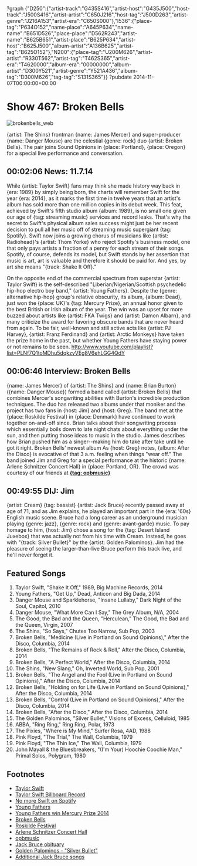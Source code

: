 ?graph {"D250":{"artist-track":"G435S416","artist-host":"G435J500","host-track":"J500S416","artist-artist":"C650J216","host-tag":"J500D263","artist-genre":"J216A153","artist-era":"C650S000"},"I536":{"place-tag":"P634O152","name-place":"A645P634","name-name":"B651D526","place-place":"D562R243","artist-name":"B625B651","artist-place":"B625P634","artist-host":"B625J500","album-artist":"A136B625","artist-tag":"B625O152"},"N200":{"place-tag":"U200M626","artist-artist":"R330T562","artist-tag":"T462S365","artist-era":"T4620000","album-era":"00000000","album-artist":"D300Y521","artist-genre":"Y521A436","album-tag":"D300M626","tag-tag":"S131S365"}}
?pubdate 2014-11-07T00:00:00+00:00

# Show 467: Broken Bells 
![brokenbells_web](http://static.soundopinions.org/images/2014/brokenbells_web.jpg)

{artist: The Shins} frontman {name: James Mercer} and super-producer {name: Danger Mouse} are the celestial {genre: rock} duo {artist: Broken Bells}. The pair joins Sound Opinions in {place: Portland}, {place: Oregon} for a special live performance and conversation.  

## 00:02:06 News: 11.7.14

While {artist: Taylor Swift} fans may think she made history way back in {era: 1989} by simply being born, the charts will remember Swift for the year {era: 2014}, as it marks the first time in twelve years that an artist's album has sold more than one million copies in its debut week. This feat, achieved by Swift's fifth studio album {album: 1989}, is no small one given our age of {tag: streaming music} services and record leaks. That's why the secret to Swift's physical album sales success might just be her recent decision to pull all her music off of streaming music supergiant {tag: Spotify}. Swift now joins a growing chorus of musicians like {artist: Radiohead}'s {artist: Thom Yorke} who reject Spotify's business model, one that only pays artists a fraction of a penny for each stream of their songs. Spotify, of course, defends its model, but Swift stands by her assertion that music is art, art is valuable and therefore it should be paid for. And yes, by art she means "{track: Shake It Off}."

On the opposite end of the commercial spectrum from superstar {artist: Taylor Swift} is the self-described  "Liberian/Nigerian/Scottish psychedelic hip-hop electro boy band,"  {artist: Young Fathers}. Despite the {genre: alternative hip-hop} group's relative obscurity, its album, {album: Dead}, just won the {place: UK}'s {tag: Mercury Prize}, an annual honor given to the best British or Irish album of the year. The win was an upset for more buzzed about artists like {artist: FKA Twigs} and {artist: Damon Albarn}, and many criticize the award for favoring obscure bands that are never heard from again. To be fair, well-known and still active acts like {artist: PJ Harvey}, {artist: Franz Ferdinand} and {artist: Arctic Monkeys} have taken the prize home in the past, but whether Young Fathers have staying power or not remains to be seen.
http://www.youtube.com/playlist?list=PLNf7Q1toMDhu5dqkzvVEg8V6ehLGG4QdY

## 00:06:46 Interview: Broken Bells
{name: James Mercer} of {artist: The Shins} and {name: Brian Burton} ({name: Danger Mouse}) formed a band called {artist: Broken Bells} that combines Mercer's songwriting abilities with Burton's incredible production techniques. The duo has released two albums under that moniker and the project has two fans in {host: Jim} and {host: Greg}. The band met at the {place: Roskilde Festival} in {place: Denmark} have continued to work together on-and-off since. Brian talks about their songwriting process which essentially boils down to late night chats about everything under the sun, and then putting those ideas to music in the studio. James describes how Brian pushed him as a singer--making him do take after take until he got it right. Broken Bells' newest album As {host: Greg} notes, {album: After the Disco} is evocative of that 3 a.m. feeling when things "wear off." The band joined Jim and Greg for a special performance at the historic {name: Arlene Schnitzer Concert Hall} in {place: Portland, OR}. The crowd was courtesy of our friends at [**{tag: opbmusic}**](http://www.opb.org/opbmusic/) 


## 00:49:55 DIJ: Jim
{artist: Cream} {tag: bassist} {artist: Jack Bruce} recently passed away at age of 71, and as Jim explains, he played an important part in the {era: '60s} English music scene. Bruce had a long career as an underground musician playing {genre: jazz}, {genre: rock} and {genre: avant-garde} music. To pay homage to him, {host: Jim} chose a song for the {tag: Desert Island Juxebox} that was actually not from his time with Cream. Instead, he goes with "{track: Silver Bullet}" by the {artist: Golden Palominos}. Jim had the pleasure of seeing the larger-than-live Bruce perform this track live, and he'll never forget it.


## Featured Songs

1. Taylor Swift, "Shake It Off," 1989, Big Machine Records, 2014 
1. Young Fathers, "Get Up," Dead, Anticon and Big Dada, 2014 
1. Danger Mouse and Sparklehorse, "Insane Lullaby," Dark Night of the Soul, Capitol, 2010 
1. Danger Mouse, "What More Can I Say," The Grey Album, N/A, 2004 
1. The Good, the Bad and the Queen, "Herculean," The Good, the Bad and the Queen, Virgin, 2007 
1. The Shins, "So Says," Chutes Too Narrow, Sub Pop, 2003 
1. Broken Bells, "Medicine (Live in Portland on Sound Opinions)," After the Disco, Columbia, 2014 
1. Broken Bells, "The Remains of Rock & Roll," After the Disco, Columbia, 2014 
1. Broken Bells, "A Perfect World," After the Disco, Columbia, 2014 
1. The Shins, "New Slang," Oh, Inverted World, Sub Pop, 2001 
1. Broken Bells, "The Angel and the Fool (Live in Portland on Sound Opinions)," After the Disco, Columbia, 2014 
1. Broken Bells, "Holding on for Life (Live in Portland on Sound Opinions)," After the Disco, Columbia, 2014 
1. Broken Bells, "Control (Live in Portland on Sound Opinions)," After the Disco, Columbia, 2014 
1. Broken Bells, "After the Disco," After the Disco, Columbia, 2014 
1. The Golden Palominos, "Silver Bullet," Visions of Excess, Celluloid, 1985 
1. ABBA, "Ring Ring," Ring Ring, Polar, 1973
1. The Pixies, "Where is My Mind," Surfer Rosa, 4AD, 1988 
1. Pink Floyd, "The Trial," The Wall, Columbia, 1979 
1. Pink Floyd, "The Thin Ice," The Wall, Columbia, 1979 
1. John Mayall & the Bluesbreakers, "(I'm Your) Hoochie Coochie Man," Primal Solos, Polygram, 1980 


## Footnotes
- [Taylor Swift](http://taylorswift.com/)
- [Taylor Swift Billboard Record](http://www.billboard.com/articles/columns/chart-beat/6304536/official-taylor-swifts-1989-debuts-with-1287-million-sold-in)
- [No more Swift on Spotify](http://www.rollingstone.com/music/news/taylor-swift-abruptly-pulls-entire-catalog-from-spotify-20141103)
- [Young Fathers](http://www.young-fathers.com/)
- [Young Fathers win Mercury Prize 2014](http://www.bbc.com/news/entertainment-arts-29791914)
- [Broken Bells](http://www.brokenbells.com/)
- [Roskilde Festival](http://www.roskilde-festival.dk/)
- [Arlene Schnitzer Concert Hall](http://www.portland5.com/arlene-schnitzer-concert-hall)
- [opbmusic](http://www.opb.org/opbmusic/)
- [Jack Bruce obituary](http://www.rollingstone.com/music/features/jack-bruce-cream-obituary-20141027)
- [Golden Palominos - "Silver Bullet"](https://www.youtube.com/watch?v=Fwl3zZuatpA)
- [Additional Jack Bruce songs](http://www.rollingstone.com/music/news/frickes-picks-radio-remembering-jack-bruce-the-deep-tracks-20141027)
